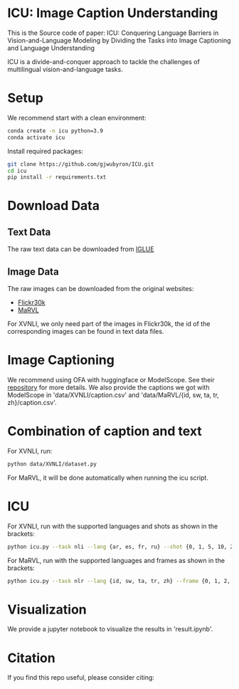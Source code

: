 # ICU: Image Caption Understanding

This is the Source code of paper: ICU: Conquering Language Barriers in Vision-and-Language Modeling by Dividing the Tasks into Image Captioning and Language Understanding

ICU is a divide-and-conquer approach to tackle the challenges of multilingual vision-and-language tasks.

# Setup
We recommend start with a clean environment:

```bash
conda create -n icu python=3.9
conda activate icu
```
Install required packages:
```bash
git clone https://github.com/gjwubyron/ICU.git
cd icu
pip install -r requirements.txt
```
# Download Data
## Text Data
The raw text data can be downloaded from [IGLUE](https://github.com/e-bug/iglue/tree/main/datasets)
## Image Data
The raw images can be downloaded from the original websites:
- [Flickr30k](https://www.kaggle.com/datasets/hsankesara/flickr-image-dataset)
- [MaRVL](https://borealisdata.ca/dataset.xhtml?persistentId=doi:10.5683/SP3/42VZ4P)

For XVNLI, we only need part of the images in Flickr30k, the id of the corresponding images can be found in text data files.

# Image Captioning
We recommend using OFA with huggingface or ModelScope.
See their [repository](https://github.com/OFA-Sys/OFA) for more details.
We also provide the captions we got with ModelScope in 'data/XVNLI/caption.csv' and 'data/MaRVL/{id, sw, ta, tr, zh}/caption.csv'.

# Combination of caption and text
For XVNLI, run:
```bash
python data/XVNLI/dataset.py
```
For MaRVL, it will be done automatically when running the icu script.

# ICU
For XVNLI, run with the supported languages and shots as shown in the brackets:
```bash
python icu.py --task nli --lang {ar, es, fr, ru} --shot {0, 1, 5, 10, 20, 25, 48}
```

For MaRVL, run with the supported languages and frames as shown in the brackets:
```bash
python icu.py --task nlr --lang {id, sw, ta, tr, zh} --frame {0, 1, 2, 3, 4, 5}
```

# Visualization
We provide a jupyter notebook to visualize the results in 'result.ipynb'.

# Citation
If you find this repo useful, please consider citing:

```